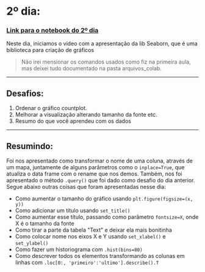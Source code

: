# 2º dia:
### [Link para o notebook do 2º dia](https://github.com/BEp0/imersaodados3/blob/main/arquivos_calab/dia02.ipynb)

Neste dia, iniciamos o vídeo com a apresentação da lib Seaborn, que é uma biblioteca para criação de gráficos

> Não irei mensionar os comandos usados como fiz na primeira aula, mas deixei tudo documentado na pasta arquivos_colab.

---

## Desafios:
1. Ordenar o gráfico countplot.
2. Melhorar a visualização alterando tamanho da fonte etc.
3. Resumo do que você aprendeu com os dados

---

## Resumindo:
Foi nos apresentado como transformar o nome de uma coluna, através de um mapa,
 juntamente de alguns parâmetros como o `inplace=True`, 
 que atualiza o data frame com o rename que nos demos.
Também, nos foi apresentado o método `.query()` que foi dado como desafio do dia anterior. Segue abaixo outras coisas que foram apresentadas nesse dia:

- Como aumentar o tamanho do gráfico usando `plt.figure(figsize=(x, y))`
- Como adicionar um título usando `set_title()`
- Como aumentar esse título, passando como parâmetro `fontsize=X`, onde X é o tamanho da fonte
- Como tirar a parte da tabela "Text" e deixar ela mais bonitinha
- Como colocar nome nos eixos X e Y usando `set_xlabel()` e `set_ylabel()`
- Como fazer um historiograma com `.hist(bins=80)`
- Como descrever todos os elementos transformando as colunas em linhas com `.loc[0:, 'primeiro':'ultimo'].describe().T`

